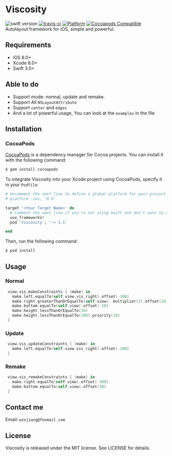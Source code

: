 # Viscosity
![swift version](https://img.shields.io/badge/Language-Swift3-blue.svg)
[![travis-ci](https://travis-ci.org/Wzxhaha/Viscosity.svg?branch=master)](https://travis-ci.org/Wzxhaha/Viscosity)
[![Platform](https://img.shields.io/cocoapods/p/Viscosity.svg?style=flat)](https://github.com/Wzxhaha/Viscosity)
[![Cocoapods Compatible](https://img.shields.io/cocoapods/v/Viscosity.svg)](https://cocoapods.org/pods/Viscosity)
<br/>
Autolayout framework for iOS, simple and powerful.

## Requirements
- iOS 8.0+ 
- Xcode 8.0+
- Swift 3.0+

## Able to do
- Support mode: normal, update and remake.
- Support All `NSLayoutAttribute`
- Support `center` and `edges`
- And a lot of powerful usage, You can look at the `examples` in the file

## Installation

### CocoaPods

[CocoaPods](http://cocoapods.org) is a dependency manager for Cocoa projects. You can install it with the following command:

```bash
$ gem install cocoapods
```

To integrate Viscosity into your Xcode project using CocoaPods, specify it in your `Podfile`:

```ruby
# Uncomment the next line to define a global platform for your project
# platform :ios, '9.0'

target '<Your Target Name>' do
  # Comment the next line if you're not using Swift and don't want to use dynamic frameworks
  use_frameworks!
  pod 'Viscosity', '~> 1.1'

end
```

Then, run the following command:

```bash
$ pod install
```


## Usage

### Normal

```swift
 view.vis_makeConstraints { (make) in
   make.left.equalTo(self.view.vis_right).offset(-300)
   make.right.greaterThanOrEqualTo(self.view). multiplier(2).offset(10)
   make.bottom.equalTo(self.view).offset(-10)
   make.height.lessThanOrEqualTo(10)
   make.height.lessThanOrEqualTo(100).priority(10)
 }
```

### Update

```swift
 view.vis_updateConstraints { (make) in
   make.left.equalTo(self.view.vis_right).offset(-100)
 }
```

### Remake
```swift
 view.vis_remakeConstraints { (make) in
   make.right.equalTo(self.view).offset(-300)
   make.bottom.equalTo(self.view).offset(30)
 }
```

## Contact me
Email: `wzxjiang@foxmail.com`

## License
Viscosity is released under the MIT license. See LICENSE for details.
